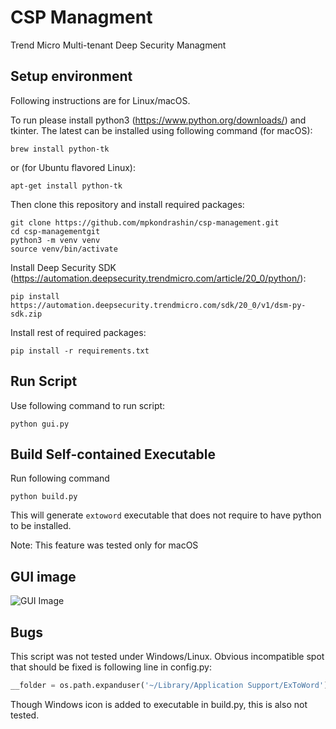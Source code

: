 # CSP Managment

Trend Micro Multi-tenant Deep Security Managment

## Setup environment

Following instructions are for Linux/macOS.

To run please install python3 (https://www.python.org/downloads/) and tkinter.
The latest can be installed using following command (for macOS):
```commandline
brew install python-tk
```
or (for Ubuntu flavored Linux):
```commandline
apt-get install python-tk 
```

Then clone this repository and install required packages:

```commandline
git clone https://github.com/mpkondrashin/csp-management.git
cd csp-managementgit 
python3 -m venv venv
source venv/bin/activate
```

Install Deep Security SDK (https://automation.deepsecurity.trendmicro.com/article/20_0/python/):

```commandline
pip install https://automation.deepsecurity.trendmicro.com/sdk/20_0/v1/dsm-py-sdk.zip
```

Install rest of required packages:

```commandline
pip install -r requirements.txt
```

## Run Script

Use following command to run script:
```commandline
python gui.py
```

## Build Self-contained Executable

Run following command
```commandline
python build.py
```
This will generate ```extoword``` executable that does not require to have python
to be installed.

Note: This feature was tested only for macOS

## GUI image

![GUI Image](gui.png "GUI image")

## Bugs

This script was not tested under Windows/Linux. Obvious incompatible spot that should be
fixed is following line in config.py:
```python
__folder = os.path.expanduser('~/Library/Application Support/ExToWord')
```
Though Windows icon is added to executable in build.py, this
 is also not tested.